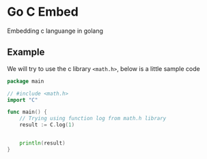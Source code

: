 # Go C Embed

Embedding c languange in golang

## Example
We will try to use the c library `<math.h>`, below is a little sample code

```go
package main

// #include <math.h>
import "C"

func main() {
    // Trying using function log from math.h library
    result := C.log(1)


	println(result)
}
```